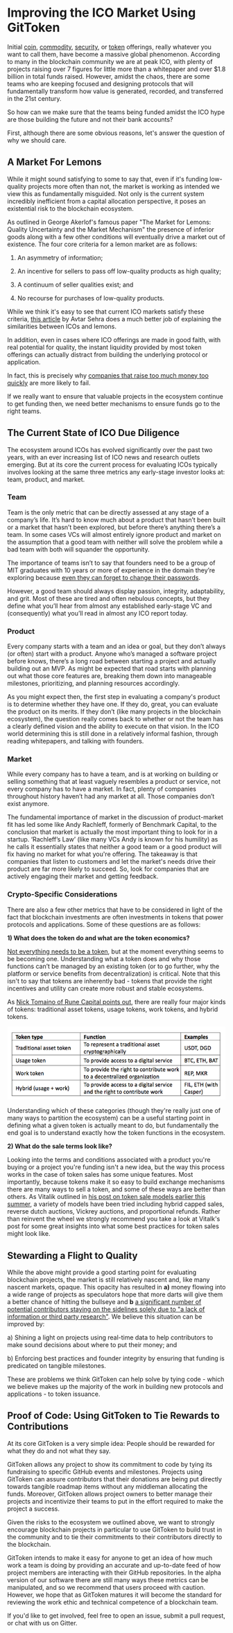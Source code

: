 # Improving the ICO Market Using GitToken

Initial [coin](https://www.coindesk.com/bitcoin-explained-global-currency-wall-street-veteran/), [commodity](http://www.cftc.gov/PressRoom/PressReleases/pr7231-15), [security](https://www.sec.gov/news/press-release/2017-131), or [token](https://news.21.co/thoughts-on-tokens-436109aabcbe?gi=6bae346bbfdd) offerings, really whatever you want to call them, have become a massive global phenomenon. According to many in the blockchain community we are at peak ICO, with plenty of projects raising over 7 figures for little more than a whitepaper and over $1.8 billion in total funds raised. However, amidst the chaos, there are some teams who are keeping focused and designing protocols that will fundamentally transform how value is generated, recorded, and transferred in the 21st century.

So how can we make sure that the teams being funded amidst the ICO hype are those building the future and not their bank accounts?

First, although there are some obvious reasons, let's answer the question of why we should care.

## A Market For Lemons

While it might sound satisfying to some to say that, even if it's funding low-quality projects more often than not, the market is working as intended we view this as fundamentally misguided. Not only is the current system incredibly inefficient from a capital allocation perspective, it poses an existential risk to the blockchain ecosystem.

As outlined in George Akerlof's famous paper "The Market for Lemons: Quality Uncertainty and the Market Mechanism" the presence of inferior goods along with a few other conditions will eventually drive a market out of existence. The four core criteria for a lemon market are as follows:

1) An asymmetry of information;

2) An incentive for sellers to pass off low-quality products as high quality;

3) A continuum of seller qualities exist; and

4) No recourse for purchases of low-quality products.

While we think it's easy to see that current ICO markets satisfy these criteria, [this article](https://medium.com/@avtarsehra/icos-and-economics-of-lemon-markets-96638e86b3b2) by Avtar Sehra does a much better job of explaining the similarities between ICOs and lemons.

In addition, even in cases where ICO offerings are made in good faith, with real potential for quality, the instant liquidity provided by most token offerings can actually distract from building the underlying protocol or application.

In fact, this is precisely why [companies that raise too much money too quickly](https://www.fastcompany.com/3057027/the-case-against-startups-raising-as-much-money-as-humanly-possible) are more likely to fail.

If we really want to ensure that valuable projects in the ecosystem continue to get funding then, we need better mechanisms to ensure funds go to the right teams.

## The Current State of ICO Due Diligence

The ecosystem around ICOs has evolved significantly over the past two years, with an ever increasing list of ICO news and research outlets emerging. But at its core the current process for evaluating ICOs typically involves looking at the same three metrics any early-stage investor looks at: team, product, and market.

### Team

Team is the only metric that can be directly assessed at any stage of a company’s life. It’s hard to know much about a product that hasn’t been built or a market that hasn’t been explored, but before there’s anything there’s a team. In some cases VCs will almost entirely ignore product and market on the assumption that a good team with neither will solve the problem while a bad team with both will squander the opportunity.

The importance of teams isn’t to say that founders need to be a group of MIT graduates with 10 years or more of experience in the domain they’re exploring because [even they can forget to change their passwords](https://www.wired.com/story/enigma-ico-ethereum-heist/). 

However, a good team should always display passion, integrity, adaptability, and grit. Most of these are tired and often nebulous concepts, but they define what you’ll hear from almost any established early-stage VC and (consequently) what you’ll read in almost any ICO report today.

### Product

Every company starts with a team and an idea or goal, but they don’t always (or often) start with a product. Anyone who’s managed a software project before knows, there’s a long road between starting a project and actually building out an MVP. As might be expected that road starts with planning out what those core features are, breaking them down into manageable milestones, prioritizing, and planning resources accordingly.

As you might expect then, the first step in evaluating a company's product is to determine whether they have one. If they do, great, you can evaluate the product on its merits. If they don’t (like many projects in the blockchain ecosystem), the question really comes back to whether or not the team has a clearly defined vision and the ability to execute on that vision. In the ICO world determining this is still done in a relatively informal fashion, through reading whitepapers, and talking with founders.

### Market

While every company has to have a team, and is at working on building or selling something that at least vaguely resembles a product or service, not every company has to have a market. In fact, plenty of companies throughout history haven’t had any market at all. Those companies don’t exist anymore.

The fundamental importance of market in the discussion of product-market fit has led some like Andy Rachleff, formerly of Benchmark Capital, to the conclusion that market is actually the most important thing to look for in a startup. ‘Rachleff’s Law’ (like many VCs Andy is known for his humility) as he calls it essentially states that neither a good team or a good product will fix having no market for what you're offering. The takeaway is that companies that listen to customers and let the market's needs drive their product are far more likely to succeed. So, look for companies that are actively engaging their market and getting feedback.

### Crypto-Specific Considerations

There are also a few other metrics that have to be considered in light of the fact that blockchain investments are often investments in tokens that power protocols and applications. Some of these questions are as follows:

**1) What does the token do and what are the token economics?**

[Not everything needs to be a token](https://medium.com/@bryn.bellomy/not-every-app-needs-a-coin-69305aecb43f), but at the moment everything seems to be becoming one. Understanding what a token does and why those functions can’t be managed by an existing token (or to go further, why the platform or service benefits from decentralization) is critical. Note that this isn't to say that tokens are inherently bad - tokens that provide the right incentives and utility can create more robust and stable ecosystems.

As [Nick Tomaino of Rune Capital points out](https://thecontrol.co/on-token-value-e61b10b6175e), there are really four major kinds of tokens: traditional asset tokens, usage tokens, work tokens, and hybrid tokens.

![Four Types of Tokens](1-eX9vs2LfnG482mkJ-szjxg.png)

Understanding which of these categories (though they're really just one of many ways to partition the ecosystem) can be a useful starting point in defining what a given token is actually meant to do, but fundamentally the end goal is to understand exactly how the token functions in the ecosystem.

**2) What do the sale terms look like?**

Looking into the terms and conditions associated with a product you're buying or a project you're funding isn't a new idea, but the way this process works in the case of token sales has some unique features. Most importantly, because tokens make it so easy to build exchange mechanisms there are many ways to sell a token, and some of these ways are better than others. As Vitalik outlined in [his post on token sale models earlier this summer](http://vitalik.ca/general/2017/06/09/sales.html), a variety of models have been tried including hybrid capped sales, reverse dutch auctions, Vickrey auctions, and proportional refunds. Rather than reinvent the wheel we strongly recommend you take a look at Vitalk's post for some great insights into what some best practices for token sales might look like.

## Stewarding a Flight to Quality

While the above might provide a good starting point for evaluating blockchain projects, the market is still relatively nascent and, like many nascent markets, opaque. This opacity has resulted in **a)** money flowing into a wide range of projects as speculators hope that more darts will give them a better chance of hitting the bullseye and **b** [a significant number of potential contributors staying on the sidelines solely due to "a lack of information or third party research"](https://media.coindesk.com/uploads/2017/09/state_of_blockchain_q2_2017.pdf). We believe this situation can be improved by:

a) Shining a light on projects using real-time data to help contributors to make sound decisions about where to put their money; and

b) Enforcing best practices and founder integrity by ensuring that funding is predicated on tangible milestones.

These are problems we think GitToken can help solve by tying code - which we believe makes up the majority of the work in building new protocols and applications - to token issuance.

## Proof of Code: Using GitToken to Tie Rewards to Contributions

At its core GitToken is a very simple idea: People should be rewarded for what they do and not what they say.

GitToken allows any project to show its commitment to code by tying its fundraising to specific GitHub events and milestones. Projects using GitToken can assure contributors that their donations are being put directly towards tangible roadmap items without any middleman allocating the funds. Moreover, GitToken allows project owners to better manage their projects and incentivize their teams to put in the effort required to make the project a success.

Given the risks to the ecosystem we outlined above, we want to strongly encourage blockchain projects in particular to use GitToken to build trust in the community and to tie their commitments to their contributors directly to the blockchain.

GitToken intends to make it easy for anyone to get an idea of how much work a team is doing by providing an accurate and up-to-date feed of how project members are interacting with their GitHub repositories. In the alpha version of our software there are still many ways these metrics can be manipulated, and so we recommend that users proceed with caution. However, we hope that as GitToken matures it will become the standard for reviewing the work ethic and technical competence of a blockchain team.

If you'd like to get involved, feel free to open an issue, submit a pull request, or chat with us on Gitter.
